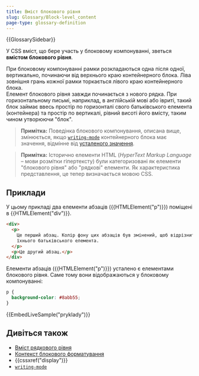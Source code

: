 ```yaml
---
title: Вміст блокового рівня
slug: Glossary/Block-level_content
page-type: glossary-definition
---
```


{{GlossarySidebar}}

У CSS вміст, що бере участь у блоковому компонуванні, зветься **вмістом блокового рівня**.

При блоковому компонуванні рамки розкладаються одна після одної, вертикально, починаючи від верхнього краю контейнерного блока. Ліва зовнішня грань кожної рамки торкається лівого краю контейнерного блока.\
Елемент блокового рівня завжди починається з нового рядка. При горизонтальному письмі, наприклад, в англійській мові або івриті, такий блок займає ввесь простір по горизонталі свого батьківського елемента (контейнера) та простір по вертикалі, рівний висоті його вмісту, таким чином утворюючи "блок".

> **Примітка:** Поведінка блокового компонування, описана вище, змінюється, якщо [`writing-mode`](/uk/docs/Web/CSS/writing-mode) контейнерного блока має значення, відмінне від [усталеного значення](/uk/docs/Web/CSS/writing-mode#formalne-vyznachennia).

> **Примітка:** Історично елементи HTML (_HyperText Markup Language_ – мови розмітки гіпертексту) були категоризовані як елементи "блокового рівня" або "рядкові" елементи. Як характеристика представлення, це тепер визначається мовою CSS.

## Приклади

У цьому прикладі два елементи абзаців ({{HTMLElement("p")}}) поміщені в {{HTMLElement("div")}}.

```html
<div>
  <p>
    Це перший абзац. Колір фону цих абзаців був змінений, щоб відрізнити їх від
    їхнього батьківського елемента.
  </p>
  <p>Це другий абзац.</p>
</div>
```

Елементи абзаців ({{HTMLElement("p")}}) усталено є елементами блокового рівня. Саме тому вони відображаються у блоковому компонуванні:

```css hidden
p {
  background-color: #8abb55;
}
```

{{EmbedLiveSample("pryklady")}}

## Дивіться також

- [Вміст рядкового рівня](/uk/docs/Glossary/Inline-level_content)
- [Контекст блокового форматування](/uk/docs/Web/Guide/CSS/Block_formatting_context)
- {{cssxref("display")}}
- [`writing-mode`](/uk/docs/Web/CSS/writing-mode)
